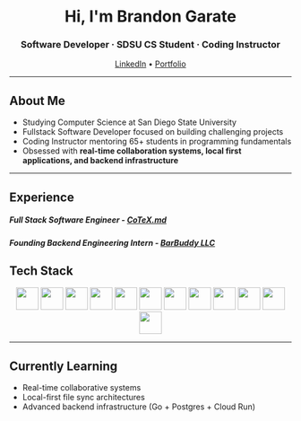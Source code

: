 <!-- Profile Header -->
<h1 align="center">Hi, I'm Brandon Garate</h1>
<h3 align="center">Software Developer · SDSU CS Student · Coding Instructor</h3>

<p align="center">
  <a href="https://www.linkedin.com/in/brandongarate177/">LinkedIn</a> •
  <a href="https://brandongarate.netlify.app/">Portfolio</a> 
</p>

---

## About Me

- Studying Computer Science at San Diego State University  
- Fullstack Software Developer focused on building challenging projects
- Coding Instructor mentoring 65+ students in programming fundamentals
- Obsessed with **real-time collaboration systems, local first applications, and backend infrastructure**

---

## Experience
##### Full Stack Software Engineer - [CoTeX.md](https://cotex-md.netlify.app/)
##### Founding Backend Engineering Intern - [**BarBuddy LLC**](https://apps.apple.com/us/app/barbuddy-bars-in-pb/id6744957081)



## Tech Stack

<div align="center">

<!-- Languages -->
<img src="https://cdn.simpleicons.org/go/00ADD8" height="40" />
<img src="https://cdn.simpleicons.org/python/3776AB" height="40" />
<img src="https://cdn.simpleicons.org/javascript/F7DF1E" height="40" />
<img src="https://cdn.simpleicons.org/typescript/3178C6" height="40" />
<img src="https://cdn.simpleicons.org/cplusplus/00599C" height="40" />

<!-- Frameworks -->
<img src="https://cdn.simpleicons.org/django/092E20" height="40" />
<img src="https://cdn.simpleicons.org/react/61DAFB" height="40" />
<img src="https://cdn.simpleicons.org/electron/47848F" height="40" />
<img src="https://cdn.simpleicons.org/supabase/3ECF8E" height="40" />

<!-- Tools -->
<img src="https://cdn.simpleicons.org/postgresql/336791" height="40" />
<img src="https://cdn.simpleicons.org/googlecloud/4285F4" height="40" />
<img src="https://cdn.simpleicons.org/githubactions/2088FF" height="40" />

</div>





---

## Currently Learning
- Real-time collaborative systems
- Local-first file sync architectures
- Advanced backend infrastructure (Go + Postgres + Cloud Run)


